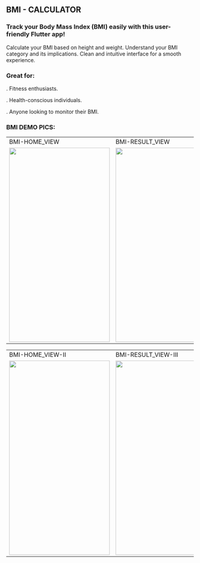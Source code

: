 ## BMI - CALCULATOR

### Track your Body Mass Index (BMI) easily with this user-friendly Flutter app!

Calculate your BMI based on height and weight.
Understand your BMI category and its implications.
Clean and intuitive interface for a smooth experience.

### Great for:
. Fitness enthusiasts.

. Health-conscious individuals.

. Anyone looking to monitor their BMI.



### BMI DEMO  PICS:

<table>
  <tr>
    <td>BMI-HOME_VIEW</td>
    <td>BMI-RESULT_VIEW</td>
        <td>BMI-HISTORY_VIEW-I</td>

  </tr>
  <tr>
    <td><img src="https://github.com/imziaurrehman/BMI-Calculator/blob/main/assets/bmi-h.png" width=270 height=520></td>
     <td><img src="https://github.com/imziaurrehman/BMI-Calculator/blob/main/assets/res-bmi.png" width=270 height=520></td>
         <td><img src="https://github.com/imziaurrehman/BMI-Calculator/blob/main/assets/app-contents/bmi-hist-1-2.png" width=270 height=520></td>
  </tr>
</table>

<table>
  <tr>
    <td>BMI-HOME_VIEW-II</td>
    <td>BMI-RESULT_VIEW-III</td>
    
  </tr>
  <tr>
    <td><img src="https://github.com/imziaurrehman/BMI-Calculator/blob/main/assets/app-contents/bmi-hist-2-2.png" width=270 height=520></td>
     <td><img src="https://github.com/imziaurrehman/BMI-Calculator/blob/main/assets/app-contents/bmi-hist-3-1.png" width=270 height=520></td>
  </tr>
</table>
